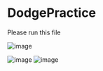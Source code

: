 # DodgePractice


Please run this file

![image](https://user-images.githubusercontent.com/86655689/157792913-a6370912-6952-4940-859b-dd6be42e3127.png)



![image](https://user-images.githubusercontent.com/86655689/157793000-e53f561a-e623-4c1e-8040-5db4e7e25ab2.png)
![image](https://user-images.githubusercontent.com/86655689/157793011-257d3587-adf5-40da-aa28-c401ce9982a7.png)

